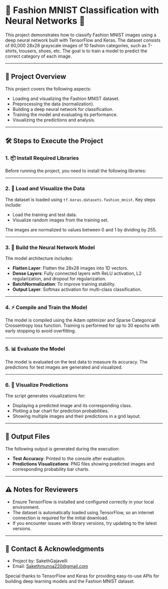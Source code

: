 # 🌟 Fashion MNIST Classification with Neural Networks 🌟

This project demonstrates how to classify Fashion MNIST images using a deep neural network built with TensorFlow and Keras. The dataset consists of 60,000 28x28 grayscale images of 10 fashion categories, such as T-shirts, trousers, shoes, etc. The goal is to train a model to predict the correct category of each image.

---

## 🚀 Project Overview

This project covers the following aspects:
- Loading and visualizing the Fashion MNIST dataset.
- Preprocessing the data (normalization).
- Building a deep neural network for classification.
- Training the model and evaluating its performance.
- Visualizing the predictions and analysis.

---

## 🛠️ Steps to Execute the Project

### 1. 📦 Install Required Libraries

Before running the project, you need to install the following libraries:


---

### 2. 📂 Load and Visualize the Data

The dataset is loaded using `tf.keras.datasets.fashion_mnist`. Key steps include:
- Load the training and test data.
- Visualize random images from the training set.

The images are normalized to values between 0 and 1 by dividing by 255.

---

### 3. 🧠 Build the Neural Network Model

The model architecture includes:
- **Flatten Layer**: Flatten the 28x28 images into 1D vectors.
- **Dense Layers**: Fully connected layers with ReLU activation, L2 regularization, and dropout for regularization.
- **BatchNormalization**: To improve training stability.
- **Output Layer**: Softmax activation for multi-class classification.

---

### 4. ⚡ Compile and Train the Model

The model is compiled using the Adam optimizer and Sparse Categorical Crossentropy loss function. Training is performed for up to 30 epochs with early stopping to avoid overfitting.

---

### 5. 📊 Evaluate the Model

The model is evaluated on the test data to measure its accuracy. The predictions for test images are generated and visualized.

---

### 6. 🎨 Visualize Predictions

The script generates visualizations for:
- Displaying a predicted image and its corresponding class.
- Plotting a bar chart for prediction probabilities.
- Showing multiple images and their predictions in a grid layout.

---

## 📂 Output Files

The following output is generated during the execution:
- **Test Accuracy**: Printed to the console after evaluation.
- **Predictions Visualizations**: PNG files showing predicted images and corresponding probability bar charts.

---

## ⚠️ Notes for Reviewers

- Ensure TensorFlow is installed and configured correctly in your local environment.
- The dataset is automatically loaded using TensorFlow, so an internet connection is required for the initial download.
- If you encounter issues with library versions, try updating to the latest versions.

---

## 💬 Contact & Acknowledgments

- Project by:  SakethGajavelli
- Email:  Sakethmunna220@gmail.com

Special thanks to TensorFlow and Keras for providing easy-to-use APIs for building deep learning models and the Fashion MNIST dataset.
